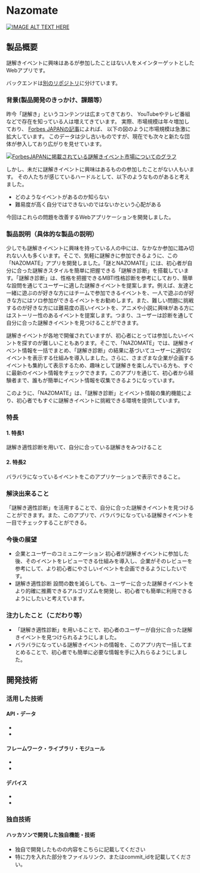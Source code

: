 # Nazomate

[![IMAGE ALT TEXT HERE](https://jphacks.com/wp-content/uploads/2024/07/JPHACKS2024_ogp.jpg)](https://www.youtube.com/watch?v=DZXUkEj-CSI)

## 製品概要
謎解きイベントに興味はあるが参加したことはない人をメインターゲットとしたWebアプリです。

バックエンドは[別のリポジトリ](https://github.com/kou7306/tk_2437_backend)に分けています。

### 背景(製品開発のきっかけ、課題等）
昨今「謎解き」というコンテンツは広まってきており、
YouTubeやテレビ番組などで存在を知っている人は増えてきています。
実際、市場規模は年々増加しており、
[Forbes JAPANの記事](https://forbesjapan.com/articles/detail/26069)によれば、
以下の図のように市場規模は急激に拡大しています。
このデータは少し古いものですが、現在でも次々と新たな団体が参入しており広がりを見せています。

[![ForbesJAPANに掲載されている謎解きイベント市場についてのグラフ](https://images.forbesjapan.com/media/article/26069/images/editor/92dc4beff5681c3b8a76179795580094.jpg?w=640)](https://forbesjapan.com/articles/detail/26069)

しかし、未だに謎解きイベントに興味はあるものの参加したことがない人もいます。
その人たちが感じているハードルとして、以下のようなものがあると考えました。

- どのようなイベントがあるのか知らない
- 難易度が高く自分ではできないのではないかという心配がある

今回はこれらの問題を改善するWebアプリケーションを開発しました。


### 製品説明（具体的な製品の説明）
少しでも謎解きイベントに興味を持っている人の中には、なかなか参加に踏み切れない人も多くいます。そこで、気軽に謎解きに参加できるように、この「NAZOMATE」アプリを開発しました。「謎とNAZOMATE」には、初心者が自分に合った謎解きスタイルを簡単に把握できる「謎解き診断」を搭載しています。「謎解き診断」は、性格を把握できるMBTI性格診断を参考にしており、簡単な設問を通じてユーザーに適した謎解きイベントを提案します。例えば、友達と一緒に遊ぶのが好きな方にはチームで参加できるイベントを、一人で遊ぶのが好きな方にはソロ参加ができるイベントをお勧めします。また、難しい問題に挑戦するのが好きな方には難易度の高いイベントを、アニメや小説に興味がある方にはストーリー性のあるイベントを提案します。つまり、ユーザーは診断を通して自分に合った謎解きイベントを見つけることができます。

謎解きイベントが各地で開催されていますが、初心者にとっては参加したいイベントを探すのが難しいこともあります。そこで、「NAZOMATE」では、謎解きイベント情報を一括でまとめ、「謎解き診断」の結果に基づいてユーザーに適切なイベントを表示する仕組みを導入しました。さらに、さまざまな企業が企画するイベントも集約して表示するため、趣味として謎解きを楽しんでいる方も、すぐに最新のイベント情報をチェックできます。このアプリを通じて、初心者から経験者まで、誰もが簡単にイベント情報を収集できるようになっています。

このように、「NAZOMATE」は、「謎解き診断」とイベント情報の集約機能により、初心者でもすぐに謎解きイベントに挑戦できる環境を提供しています。
### 特長
#### 1. 特長1
謎解き適性診断を用いて、自分に合っている謎解きをみつけること
#### 2. 特長2
バラバラになっているイベントをこのアプリケーションで表示できること。


### 解決出来ること
「謎解き適性診断」を活用することで、自分に合った謎解きイベントを見つけることができます。また、このアプリで、バラバラになっている謎解きイベントを一目でチェックすることができる。

### 今後の展望
* 企業とユーザーのコミュニケーション
初心者が謎解きイベントに参加した後、そのイベントをレビューできる仕組みを導入し、企業がそのレビューを参考にして、より初心者にやさしいイベントを企画できるようにしたいです。
* 謎解き適性診断
設問の数を減らしても、ユーザーに合った謎解きイベントをより的確に推薦できるアルゴリズムを開発し、初心者でも簡単に利用できるようにしたいと考えています。
### 注力したこと（こだわり等）
* 「謎解き適性診断」を用いることで、初心者のユーザーが自分に合った謎解きイベントを見つけられるようにしました。
* バラバラになっている謎解きイベントの情報を、このアプリ内で一括してまとめることで、初心者でも簡単に必要な情報を手に入れらるようにしました。

## 開発技術
### 活用した技術
#### API・データ
* 
* 

#### フレームワーク・ライブラリ・モジュール
* 
* 

#### デバイス
* 
* 

### 独自技術
#### ハッカソンで開発した独自機能・技術
* 独自で開発したものの内容をこちらに記載してください
* 特に力を入れた部分をファイルリンク、またはcommit_idを記載してください。
